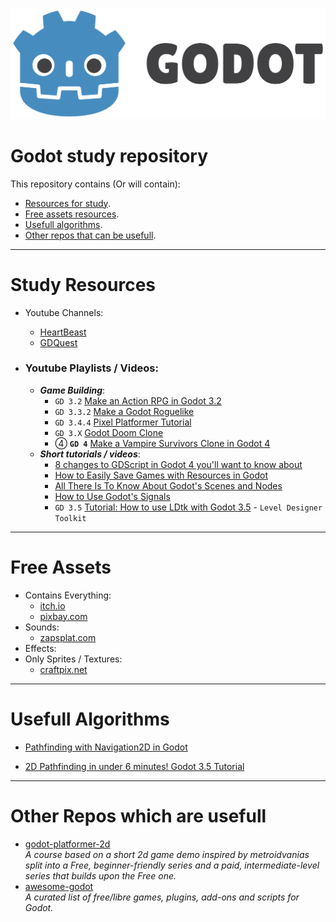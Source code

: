 ![image](./assets/logo.svg)
# Godot study repository

This repository contains (Or will contain):
- [Resources for study](#study-resources).
- [Free assets resources](#free-assets).
- [Usefull algorithms](#usefull-algorithms).
- [Other repos that can be usefull](#other-repos-which-are-usefull).


---
# Study Resources
- Youtube Channels:
    - [HeartBeast](https://www.youtube.com/@uheartbeast)
    - [GDQuest](https://www.youtube.com/@Gdquest)

- ### Youtube Playlists / Videos:
    - ***Game Building***:
        - `GD 3.2` [Make an Action RPG in Godot 3.2](https://www.youtube.com/watch?v=mAbG8Oi-SvQ&list=PL9FzW-m48fn2SlrW0KoLT4n5egNdX-W9a&index=1&ab_channel=HeartBeast)
        - `GD 3.3.2` [Make a Godot Roguelike](https://www.youtube.com/watch?v=axMNUTmFEDA&list=PL2-ArCpIQtjELkyLKec8BaVVCeunuHSK9&ab_channel=Matinator)
        - `GD 3.4.4` [Pixel Platformer Tutorial](https://www.youtube.com/watch?v=f3WGFwCduY0&list=PL9FzW-m48fn16W1Sz5bhTd1ArQQv4f-Cm&index=1&ab_channel=HeartBeast)
        - `GD 3.X` [Godot Doom Clone](https://www.youtube.com/watch?v=lp1xmIk8-x0&list=PL8zFvrwKVF4h_sqmepUDveicsEkvGUhFb&ab_channel=LukeRS)
        - ④ **`GD 4`** [Make a Vampire Survivors Clone in Godot 4](https://www.youtube.com/watch?v=abA7TF7z6W8&list=PLtosjGHWDab682nfZ1f6JSQ1cjap7Ieeb&ab_channel=Branno)
    - ***Short tutorials / videos***:
        - [8 changes to GDScript in Godot 4 you'll want to know about](https://www.youtube.com/watch?v=8BgAeN4RRR4&ab_channel=TheShaggyDev)
        - [How to Easily Save Games with Resources in Godot](https://www.youtube.com/watch?v=TGdQ57qCCF0&ab_channel=GDQuest)
        - [All There Is To Know About Godot's Scenes and Nodes](https://www.youtube.com/watch?v=y0QAvyv9Wbw&ab_channel=GDQuest)
        - [How to Use Godot's Signals](https://www.youtube.com/watch?v=NK_SYVO7lMA&t=639s&ab_channel=GDQuest)
        - `GD 3.5` [Tutorial: How to use LDtk with Godot 3.5](https://www.youtube.com/watch?v=EJym1soK18E&ab_channel=SlickGames) - `Level Designer Toolkit`
---
# Free Assets
- Contains Everything:
    - [itch.io](https://itch.io/game-assets/free)
    - [pixbay.com](https://pixabay.com/)
- Sounds:
    - [zapsplat.com](https://www.zapsplat.com/sound-effect-categories/)
- Effects:
- Only Sprites / Textures:
    - [craftpix.net](https://craftpix.net/freebies/)

---
# Usefull Algorithms

- [Pathfinding with Navigation2D in Godot](https://www.youtube.com/watch?v=gFlGMLmg8yg&ab_channel=JohnIvess)

- [2D Pathfinding in under 6 minutes! Godot 3.5 Tutorial](https://www.youtube.com/watch?v=_MTJ9Qz0gJk&ab_channel=bitbrain) 
---
# Other Repos which are usefull

- [godot-platformer-2d](https://github.com/GDQuest/godot-platformer-2d)  
    *A course based on a short 2d game demo inspired by metroidvanias split into a Free, beginner-friendly series and a paid, intermediate-level series that builds upon the Free one.*
- [awesome-godot](https://github.com/godotengine/awesome-godot)  
    *A curated list of free/libre games, plugins, add-ons and scripts for Godot.*
    